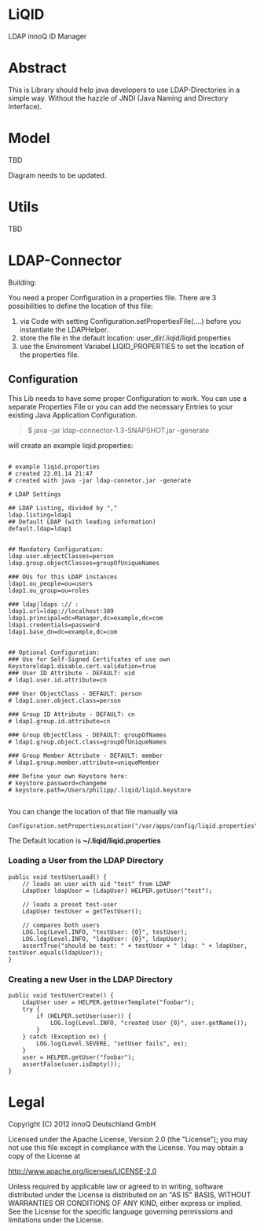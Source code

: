 LiQID
=====
LDAP innoQ ID Manager

# Abstract

This is Library should help java developers to use LDAP-Directories in a simple way. Without the hazzle of JNDI (Java Naming and Directory Interface).

# Model
TBD

Diagram needs to be updated.

# Utils
TBD

# LDAP-Connector

Building:

You need a proper Configuration in a properties file.
There are 3 possibilities to define the location of this file:

1. via Code with setting Configuration.setPropertiesFile(....) before you instantiate the LDAPHelper.
2. store the file in the default location: user_dir/.liqid/liqid.properties
3. use the Enviroment Variabel LIQID_PROPERTIES to set the location of the properties file.

## Configuration
This Lib needs to have some proper Configuration to work. You can use a separate Properties File or you can add the necessary Entries to your existing Java Application Configuration. 

> $ java -jar ldap-connector-1.3-SNAPSHOT.jar -generate

will create an example liqid.properties:

<pre><code>
# example liqid.properties
# created 22.01.14 21:47
# created with java -jar ldap-connetor.jar -generate

# LDAP Settings

## LDAP Listing, divided by ","
ldap.listing=ldap1
## Default LDAP (with leading information)
default.ldap=ldap1


## Mandatory Configuration:
ldap.user.objectClasses=person
ldap.group.objectClasses=groupOfUniqueNames

### OUs for this LDAP instances
ldap1.ou_people=ou=users
ldap1.ou_group=ou=roles

### ldap|ldaps :// <host>:<port>
ldap1.url=ldap://localhost:389
ldap1.principal=dc=Manager,dc=example,dc=com
ldap1.credentials=password
ldap1.base_dn=dc=example,dc=com


## Optional Configuration:
### Use for Self-Signed Certifcates of use own Keystoreldap1.disable.cert.validation=true
### User ID Attribute - DEFAULT: uid
# ldap1.user.id.attribute=cn

### User ObjectClass - DEFAULT: person
# ldap1.user.object.class=person

### Group ID Attribute - DEFAULT: cn
# ldap1.group.id.attribute=cn

### Group ObjectClass - DEFAULT: groupOfNames
# ldap1.group.object.class=groupOfUniqueNames

### Group Member Attribute - DEFAULT: member
# ldap1.group.member.attribute=uniqueMember

### Define your own Keystore here:
# keystore.password=changeme
# keystore.path=/Users/philipp/.liqid/liqid.keystore

</code></pre>

You can change the location of that file manually via

    Configuration.setPropertiesLocation("/var/apps/config/liqid.properties");
    
The Default location is __~/.liqid/liqid.properties__    

### Loading a User from the LDAP Directory

    public void testUserLoad() {
        // loads an user with uid "test" from LDAP
        LdapUser ldapUser = (LdapUser) HELPER.getUser("test");

        // loads a preset test-user
        LdapUser testUser = getTestUser();
        
        // compares both users
        LOG.log(Level.INFO, "testUser: {0}", testUser);
        LOG.log(Level.INFO, "ldapUser: {0}", ldapUser);
        assertTrue("should be test: " + testUser + " ldap: " + ldapUser, testUser.equals(ldapUser));
    }
	
### Creating a new User in the LDAP Directory

    public void testUserCreate() {
        LdapUser user = HELPER.getUserTemplate("foobar");
        try {
            if (HELPER.setUser(user)) {
                LOG.log(Level.INFO, "created User {0}", user.getName());
            }
        } catch (Exception ex) {
            LOG.log(Level.SEVERE, "setUser fails", ex);
        }
        user = HELPER.getUser("foobar");
        assertFalse(user.isEmpty());
    }	

# Legal

  Copyright (C) 2012 innoQ Deutschland GmbH

  Licensed under the Apache License, Version 2.0 (the "License");
  you may not use this file except in compliance with the License.
  You may obtain a copy of the License at

  http://www.apache.org/licenses/LICENSE-2.0

  Unless required by applicable law or agreed to in writing, software
  distributed under the License is distributed on an "AS IS" BASIS,
  WITHOUT WARRANTIES OR CONDITIONS OF ANY KIND, either express or implied.
  See the License for the specific language governing permissions and
  limitations under the License.
